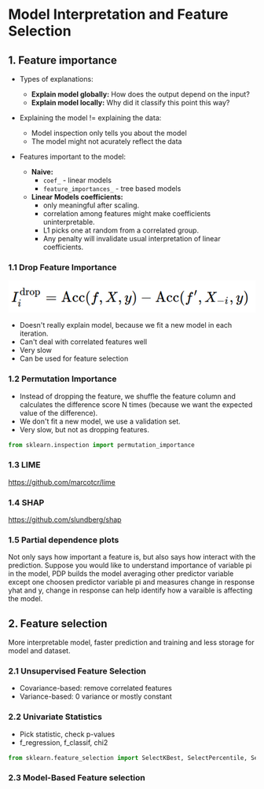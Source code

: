 # Model Interpretation and Feature Selection


## 1. Feature importance
- Types of explanations:
	- **Explain model globally:** How does the output depend on the input?
	- **Explain model locally:** Why did it classify this point this way?

- Explaining the model != explaining the data:
	- Model inspection only tells you about the model
	- The model might not acurately reflect the data
	
- Features important to the model:
	- **Naive:** 
		- ```coef_``` - linear models
		- ```feature_importances_``` - tree based models
	- **Linear Models coefficients:** 
		- only meaningful after scaling.
		- correlation among features might make coefficients uninterpretable.
		- L1 picks one at random from a correlated group.
		- Any penalty will invalidate usual interpretation of linear coefficients.
		
### 1.1 Drop Feature Importance

![Drop feature importance](images/drop.png)

- Doesn't really explain model, because we fit a new model in each iteration.
- Can't deal with correlated features well
- Very slow
- Can be used for feature selection

### 1.2 Permutation Importance
- Instead of dropping the feature, we shuffle the feature column and calculates the difference score N times (because we want the expected value of the difference).
- We don't fit a new model, we use a validation set.
- Very slow, but not as dropping features.
```python 
from sklearn.inspection import permutation_importance
```

### 1.3 LIME
https://github.com/marcotcr/lime

### 1.4 SHAP
https://github.com/slundberg/shap

### 1.5 Partial dependence plots
Not only says how important a feature is, but also says how interact with the prediction.
Suppose you would like to understand importance of variable pi in the model, PDP builds the model averaging other predictor variable except one choosen predictor variable pi and measures change in response yhat and y, change in response can help identify how a varaible is affecting the model.


## 2. Feature selection
More interpretable model, faster prediction and training and less storage for model and dataset.

### 2.1 Unsupervised Feature Selection
- Covariance-based: remove correlated features
- Variance-based: 0 variance or mostly constant

### 2.2 Univariate Statistics
- Pick statistic, check p-values
- f_regression, f_classif, chi2
```python
from sklearn.feature_selection import SelectKBest, SelectPercentile, SelectFpr
```

### 2.3 Model-Based Feature selection



